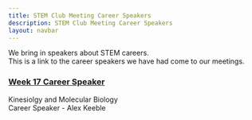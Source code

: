 ```yaml
---
title: STEM Club Meeting Career Speakers
description: STEM Club Meeting Career Speakers
layout: navbar
---
```



We bring in speakers about STEM careers.                                                 
This is a link to the career speakers we have had come to our meetings.

                                                                               
                                                                               
### **[Week 17 Career Speaker](MeetingAlexKeeble.html)**
Kinesiolgy and Molecular Biology                                                               
Career Speaker - Alex Keeble        


                                                                                       

